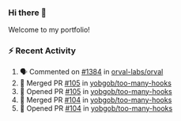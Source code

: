 ### Hi there 👋
Welcome to my portfolio!

### ⚡ Recent Activity
<!--START_SECTION:activity-->
1. 🗣 Commented on [#1384](https://github.com/orval-labs/orval/pull/1384#issuecomment-2326944089) in [orval-labs/orval](https://github.com/orval-labs/orval)
2. 🎉 Merged PR [#105](https://github.com/yobgob/too-many-hooks/pull/105) in [yobgob/too-many-hooks](https://github.com/yobgob/too-many-hooks)
3. 💪 Opened PR [#105](https://github.com/yobgob/too-many-hooks/pull/105) in [yobgob/too-many-hooks](https://github.com/yobgob/too-many-hooks)
4. 🎉 Merged PR [#104](https://github.com/yobgob/too-many-hooks/pull/104) in [yobgob/too-many-hooks](https://github.com/yobgob/too-many-hooks)
5. 💪 Opened PR [#104](https://github.com/yobgob/too-many-hooks/pull/104) in [yobgob/too-many-hooks](https://github.com/yobgob/too-many-hooks)
<!--END_SECTION:activity-->
